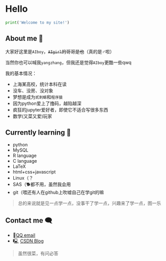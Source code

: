 # Hello

```python
print('Welcome to my site!')
```
## About me 👋
大家好这里是`AIboy`，~~`AIgirl`的哥哥是也~~（真的是♂啦）

当然你也可以喊我`yangzhang`，但我还是觉得`AIboy`更酷一些qwq

我的基本情况：

- 上海某高校，统计本科在读
- 没车、没房、没对象
- 梦想是成为`贰刺螈`和`程序猿`
- 因为python爱上了撸码，越陷越深
- 疯狂的jupyter爱好者，即使它不适合写很多东西
- 数学(又菜又爱)玩家

## Currently learning 🐌
- python
- MySQL
- R language
- C language
- LaTeX
- html+css+javascript
- Linux（？
- SAS（🐕都不用，虽然我会用
- git（喂还有人在github上吹嘘自己在学git的嘛

> 总的来说就是见一点学一点，没事干了学一点，兴趣来了学一点，图一乐

## Contact me 🗨 

- 🐧[QQ email](2207854887@qq.com)
- 🖳 [CSDN Blog](https://blog.csdn.net/qq_47723068)

> 虽然很菜，有问必答
